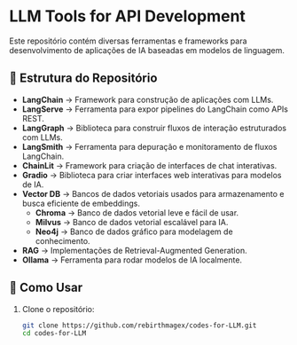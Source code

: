 # LLM Tools for API Development

Este repositório contém diversas ferramentas e frameworks para desenvolvimento de aplicações de IA baseadas em modelos de linguagem.

## 📂 Estrutura do Repositório

- **LangChain** → Framework para construção de aplicações com LLMs.  
- **LangServe** → Ferramenta para expor pipelines do LangChain como APIs REST.  
- **LangGraph** → Biblioteca para construir fluxos de interação estruturados com LLMs.  
- **LangSmith** → Ferramenta para depuração e monitoramento de fluxos LangChain.  
- **ChainLit** → Framework para criação de interfaces de chat interativas.  
- **Gradio** → Biblioteca para criar interfaces web interativas para modelos de IA.  
- **Vector DB** → Bancos de dados vetoriais usados para armazenamento e busca eficiente de embeddings.  
  - **Chroma** → Banco de dados vetorial leve e fácil de usar.  
  - **Milvus** → Banco de dados vetorial escalável para IA.  
  - **Neo4j** → Banco de dados gráfico para modelagem de conhecimento.  
- **RAG** → Implementações de Retrieval-Augmented Generation.  
- **Ollama** → Ferramenta para rodar modelos de IA localmente.  

## 🚀 Como Usar  

1. Clone o repositório:  
   ```bash
   git clone https://github.com/rebirthmagex/codes-for-LLM.git
   cd codes-for-LLM
